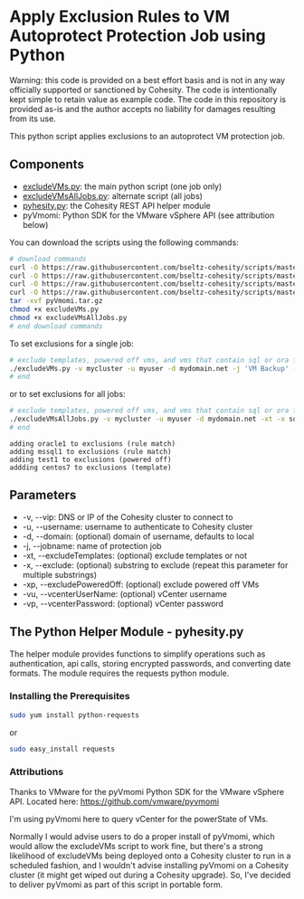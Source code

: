 # Apply Exclusion Rules to VM Autoprotect Protection Job using Python

Warning: this code is provided on a best effort basis and is not in any way officially supported or sanctioned by Cohesity. The code is intentionally kept simple to retain value as example code. The code in this repository is provided as-is and the author accepts no liability for damages resulting from its use.

This python script applies exclusions to an autoprotect VM protection job.

## Components

* [excludeVMs.py](https://raw.githubusercontent.com/bseltz-cohesity/scripts/master/python/excludeVMs/excludeVMs.py): the main python script (one job only)
* [excludeVMsAllJobs.py](https://raw.githubusercontent.com/bseltz-cohesity/scripts/master/python/excludeVMs/excludeVMsAllJobs.py): alternate script (all jobs)
* [pyhesity.py](https://raw.githubusercontent.com/bseltz-cohesity/scripts/master/python/pyhesity/pyhesity.py): the Cohesity REST API helper module
* pyVmomi: Python SDK for the VMware vSphere API (see attribution below)

You can download the scripts using the following commands:

```bash
# download commands
curl -O https://raw.githubusercontent.com/bseltz-cohesity/scripts/master/python/excludeVMs/excludeVMs.py
curl -O https://raw.githubusercontent.com/bseltz-cohesity/scripts/master/python/excludeVMs/excludeVMsAllJobs.py
curl -O https://raw.githubusercontent.com/bseltz-cohesity/scripts/master/python/pyhesity.py
curl -O https://raw.githubusercontent.com/bseltz-cohesity/scripts/master/python/excludeVMs/pyVmomi.tar.gz
tar -xvf pyVmomi.tar.gz
chmod +x excludeVMs.py
chmod +x excludeVMsAllJobs.py
# end download commands
```

To set exclusions for a single job:

```bash
# exclude templates, powered off vms, and vms that contain sql or ora from 'VM Backup' job
./excludeVMs.py -v mycluster -u myuser -d mydomain.net -j 'VM Backup' -xt -x sql -x ora -xp -vu administrator@vsphere.local -vp swordfish
# end
```

or to set exclusions for all jobs:

```bash
# exclude templates, powered off vms, and vms that contain sql or ora from all jobs
./excludeVMsAllJobs.py -v mycluster -u myuser -d mydomain.net -xt -x sql -x ora -xp -vu administrator@vsphere.local -vp swordfish
# end
```

```text
adding oracle1 to exclusions (rule match)
adding mssql1 to exclusions (rule match)
adding test1 to exclusions (powered off)
addding centos7 to exclusions (template)
```

## Parameters

* -v, --vip: DNS or IP of the Cohesity cluster to connect to
* -u, --username: username to authenticate to Cohesity cluster
* -d, --domain: (optional) domain of username, defaults to local
* -j, --jobname: name of protection job
* -xt, --excludeTemplates: (optional) exclude templates or not
* -x, --exclude: (optional) substring to exclude (repeat this parameter for multiple substrings)
* -xp, --excludePoweredOff: (optional) exclude powered off VMs
* -vu, --vcenterUserName: (optional) vCenter username
* -vp, --vcenterPassword: (optional) vCenter password

## The Python Helper Module - pyhesity.py

The helper module provides functions to simplify operations such as authentication, api calls, storing encrypted passwords, and converting date formats. The module requires the requests python module.

### Installing the Prerequisites

```bash
sudo yum install python-requests
```

or

```bash
sudo easy_install requests
```

### Attributions

Thanks to VMware for the pyVmomi Python SDK for the VMware vSphere API. Located here: https://github.com/vmware/pyvmomi

I'm using pyVmomi here to query vCenter for the powerState of VMs.

Normally I would advise users to do a proper install of pyVmomi, which would allow the excludeVMs script to work fine, but there's a strong likelihood of excludeVMs being deployed onto a Cohesity cluster to run in a scheduled fashion, and I wouldn't advise installing pyVmomi on a Cohesity cluster (it might get wiped out during a Cohesity upgrade). So, I've decided to deliver pyVmomi as part of this script in portable form.  
